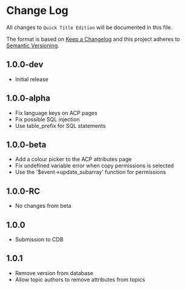 # Change Log

All changes to `Quick Title Edition` will be documented in this file.

The format is based on [Keep a Changelog](https://keepachangelog.com/) and this project adheres to [Semantic Versioning](https://semver.org/).

## 1.0.0-dev

- Initial release

## 1.0.0-alpha

- Fix language keys on ACP pages
- Fix possible SQL injection
- Use table_prefix for SQL statements

## 1.0.0-beta

- Add a colour picker to the ACP attributes page
- Fix undefined variable error when copy permissions is selected
- Use the '$event->update_subarray' function for permissions

## 1.0.0-RC

- No changes from beta

## 1.0.0

- Submission to CDB

## 1.0.1

- Remove version from database
- Allow topic authors to remove attributes from topics
